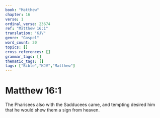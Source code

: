 ```yaml
---
book: "Matthew"
chapter: 16
verse: 1
ordinal_verse: 23674
ref: "Matthew 16:1"
translation: "KJV"
genre: "Gospel"
word_count: 20
topics: []
cross_references: []
grammar_tags: []
thematic_tags: []
tags: ["Bible","KJV","Matthew"]
---
```


# Matthew 16:1

The Pharisees also with the Sadducees came, and tempting desired him that he would shew them a sign from heaven.
